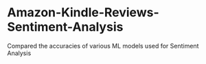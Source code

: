 # Amazon-Kindle-Reviews-Sentiment-Analysis
Compared the accuracies of various ML models used for Sentiment Analysis
